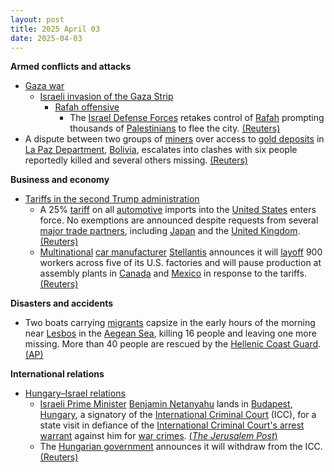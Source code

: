 ```yaml
---
layout: post
title: 2025 April 03
date: 2025-04-03
---
```



**Armed conflicts and attacks**

* [Gaza war](https://en.wikipedia.org/wiki/Gaza_war "Gaza war")
  + [Israeli invasion of the Gaza Strip](https://en.wikipedia.org/wiki/Israeli_invasion_of_the_Gaza_Strip "Israeli invasion of the Gaza Strip")
    - [Rafah offensive](https://en.wikipedia.org/wiki/Rafah_offensive "Rafah offensive")
      * The [Israel Defense Forces](https://en.wikipedia.org/wiki/Israel_Defense_Forces "Israel Defense Forces") retakes control of [Rafah](https://en.wikipedia.org/wiki/Rafah "Rafah") prompting thousands of [Palestinians](https://en.wikipedia.org/wiki/Palestinians "Palestinians") to flee the city. [(Reuters)](https://www.reuters.com/world/middle-east/hundreds-thousands-flee-israel-seizes-rafah-new-gaza-security-zone-2025-04-03/)
* A dispute between two groups of [miners](https://en.wikipedia.org/wiki/Miner "Miner") over access to [gold deposits](https://en.wikipedia.org/wiki/Gold "Gold") in [La Paz Department](https://en.wikipedia.org/wiki/La_Paz_Department_%28Bolivia%29 "La Paz Department (Bolivia)"), [Bolivia](https://en.wikipedia.org/wiki/Bolivia "Bolivia"), escalates into clashes with six people reportedly killed and several others missing. [(Reuters)](https://www.reuters.com/world/americas/bolivia-wildcat-mining-clash-sees-explosions-six-reported-dead-2025-04-03/)

**Business and economy**

* [Tariffs in the second Trump administration](https://en.wikipedia.org/wiki/Tariffs_in_the_second_Trump_administration "Tariffs in the second Trump administration")
  + A 25% [tariff](https://en.wikipedia.org/wiki/Tariff "Tariff") on all [automotive](https://en.wikipedia.org/wiki/Automotive_industry "Automotive industry") imports into the [United States](https://en.wikipedia.org/wiki/United_States "United States") enters force. No exemptions are announced despite requests from several [major trade partners](https://en.wikipedia.org/wiki/List_of_countries_by_leading_trade_partners "List of countries by leading trade partners"), including [Japan](https://en.wikipedia.org/wiki/Japan "Japan") and the [United Kingdom](https://en.wikipedia.org/wiki/United_Kingdom "United Kingdom"). [(Reuters)](https://www.reuters.com/world/us/trump-25-automobile-tariffs-due-take-effect-1201-am-et-april-3-federal-register-2025-04-02/)
  + [Multinational](https://en.wikipedia.org/wiki/Multinational_corporation "Multinational corporation") [car manufacturer](https://en.wikipedia.org/wiki/Automotive_industry "Automotive industry") [Stellantis](https://en.wikipedia.org/wiki/Stellantis "Stellantis") announces it will [layoff](https://en.wikipedia.org/wiki/Layoff "Layoff") 900 workers across five of its U.S. factories and will pause production at assembly plants in [Canada](https://en.wikipedia.org/wiki/Canada "Canada") and [Mexico](https://en.wikipedia.org/wiki/Mexico "Mexico") in response to the tariffs. [(Reuters)](https://www.reuters.com/business/autos-transportation/stellantis-says-will-temporarily-lay-off-900-us-workers-following-tariff-2025-04-03/)

**Disasters and accidents**

* Two boats carrying [migrants](https://en.wikipedia.org/wiki/Illegal_immigration "Illegal immigration") capsize in the early hours of the morning near [Lesbos](https://en.wikipedia.org/wiki/Lesbos "Lesbos") in the [Aegean Sea](https://en.wikipedia.org/wiki/Aegean_Sea "Aegean Sea"), killing 16 people and leaving one more missing. More than 40 people are rescued by the [Hellenic Coast Guard](https://en.wikipedia.org/wiki/Hellenic_Coast_Guard "Hellenic Coast Guard"). [(AP)](https://apnews.com/article/migration-greece-capsize-lesbos-f8b58302de27e3a819b0bad02b32b28f)

**International relations**

* [Hungary–Israel relations](https://en.wikipedia.org/wiki/Hungary%E2%80%93Israel_relations "Hungary–Israel relations")
  + [Israeli Prime Minister](https://en.wikipedia.org/wiki/Prime_Minister_of_Israel "Prime Minister of Israel") [Benjamin Netanyahu](https://en.wikipedia.org/wiki/Benjamin_Netanyahu "Benjamin Netanyahu") lands in [Budapest, Hungary](https://en.wikipedia.org/wiki/Budapest "Budapest"), a signatory of the [International Criminal Court](https://en.wikipedia.org/wiki/International_Criminal_Court "International Criminal Court") (ICC), for a state visit in defiance of the [International Criminal Court's arrest warrant](https://en.wikipedia.org/wiki/International_Criminal_Court_arrest_warrants_for_Israeli_leaders "International Criminal Court arrest warrants for Israeli leaders") against him for [war crimes](https://en.wikipedia.org/wiki/War_crime "War crime"). [(*The Jerusalem Post*)](https://www.jpost.com/breaking-news/article-848634)
  + The [Hungarian government](https://en.wikipedia.org/wiki/Government_of_Hungary "Government of Hungary") announces it will withdraw from the ICC. [(Reuters)](https://www.reuters.com/world/hungary-says-it-is-withdrawing-icc-israeli-leader-visits-2025-04-03/)
